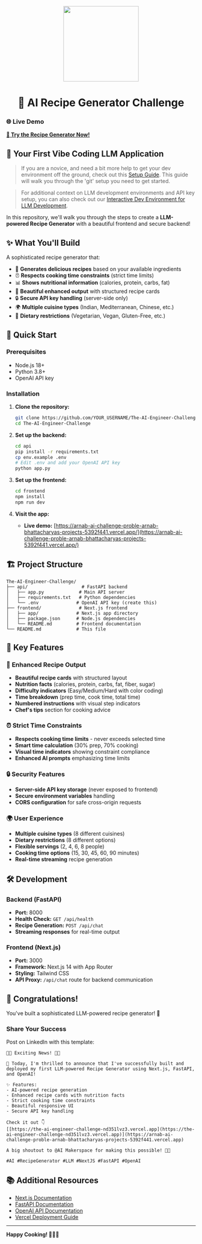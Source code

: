 <p align = "center" draggable="false" ><img src="https://github.com/AI-Maker-Space/LLM-Dev-101/assets/37101144/d1343317-fa2f-41e1-8af1-1dbb18399719" 
     width="200px"
     height="auto"/>
</p>


## <h1 align="center" id="heading"> 🍳 AI Recipe Generator Challenge</h1>

### 🌐 **Live Demo**
**[🍳 Try the Recipe Generator Now!](https://arnab-ai-challenge-proble-arnab-bhattacharyas-projects-5392f441.vercel.app/)**

## 🤖 Your First Vibe Coding LLM Application

> If you are a novice, and need a bit more help to get your dev environment off the ground, check out this [Setup Guide](docs/GIT_SETUP.md). This guide will walk you through the 'git' setup you need to get started.

> For additional context on LLM development environments and API key setup, you can also check out our [Interactive Dev Environment for LLM Development](https://github.com/AI-Maker-Space/Interactive-Dev-Environment-for-AI-Engineers).

In this repository, we'll walk you through the steps to create a **LLM-powered Recipe Generator** with a beautiful frontend and secure backend!

## ✨ **What You'll Build**

A sophisticated recipe generator that:
- 🥘 **Generates delicious recipes** based on your available ingredients
- ⏰ **Respects cooking time constraints** (strict time limits)
- 📊 **Shows nutritional information** (calories, protein, carbs, fat)
- 🎨 **Beautiful enhanced output** with structured recipe cards
- 🔒 **Secure API key handling** (server-side only)
- 🌍 **Multiple cuisine types** (Indian, Mediterranean, Chinese, etc.)
- 🥗 **Dietary restrictions** (Vegetarian, Vegan, Gluten-Free, etc.)

## 🚀 **Quick Start**

### Prerequisites
- Node.js 18+
- Python 3.8+
- OpenAI API key

### Installation

1. **Clone the repository:**
   ```bash
   git clone https://github.com/YOUR_USERNAME/The-AI-Engineer-Challenge.git
   cd The-AI-Engineer-Challenge
   ```

2. **Set up the backend:**
   ```bash
   cd api
   pip install -r requirements.txt
   cp env.example .env
   # Edit .env and add your OpenAI API key
   python app.py
   ```

3. **Set up the frontend:**
   ```bash
   cd frontend
   npm install
   npm run dev
   ```

4. **Visit the app:** 
   - **Live demo:** [https://arnab-ai-challenge-proble-arnab-bhattacharyas-projects-5392f441.vercel.app/](https://arnab-ai-challenge-proble-arnab-bhattacharyas-projects-5392f441.vercel.app/)

## 🏗️ **Project Structure**

```
The-AI-Engineer-Challenge/
├── api/                    # FastAPI backend
│   ├── app.py             # Main API server
│   ├── requirements.txt   # Python dependencies
│   └── .env              # OpenAI API key (create this)
├── frontend/              # Next.js frontend
│   ├── app/              # Next.js app directory
│   ├── package.json      # Node.js dependencies
│   └── README.md         # Frontend documentation
└── README.md             # This file
```

## 🔧 **Key Features**

### 🎨 **Enhanced Recipe Output**
- **Beautiful recipe cards** with structured layout
- **Nutrition facts** (calories, protein, carbs, fat, fiber, sugar)
- **Difficulty indicators** (Easy/Medium/Hard with color coding)
- **Time breakdown** (prep time, cook time, total time)
- **Numbered instructions** with visual step indicators
- **Chef's tips** section for cooking advice

### ⏰ **Strict Time Constraints**
- **Respects cooking time limits** - never exceeds selected time
- **Smart time calculation** (30% prep, 70% cooking)
- **Visual time indicators** showing constraint compliance
- **Enhanced AI prompts** emphasizing time limits

### 🔒 **Security Features**
- **Server-side API key storage** (never exposed to frontend)
- **Secure environment variables** handling
- **CORS configuration** for safe cross-origin requests

### 🌍 **User Experience**
- **Multiple cuisine types** (8 different cuisines)
- **Dietary restrictions** (8 different options)
- **Flexible servings** (2, 4, 6, 8 people)
- **Cooking time options** (15, 30, 45, 60, 90 minutes)
- **Real-time streaming** recipe generation

## 🛠️ **Development**

### Backend (FastAPI)
- **Port:** 8000
- **Health Check:** `GET /api/health`
- **Recipe Generation:** `POST /api/chat`
- **Streaming responses** for real-time output

### Frontend (Next.js)
- **Port:** 3000
- **Framework:** Next.js 14 with App Router
- **Styling:** Tailwind CSS
- **API Proxy:** `/api/chat` route for backend communication

## 🎉 **Congratulations!**

You've built a sophisticated LLM-powered recipe generator! 🚀

### Share Your Success
Post on LinkedIn with this template:

```
🚀🎉 Exciting News! 🎉🚀

🍳 Today, I'm thrilled to announce that I've successfully built and deployed my first LLM-powered Recipe Generator using Next.js, FastAPI, and OpenAI! 

✨ Features:
- AI-powered recipe generation
- Enhanced recipe cards with nutrition facts
- Strict cooking time constraints
- Beautiful responsive UI
- Secure API key handling

Check it out 👇
[[https://the-ai-engineer-challenge-nd351lvz3.vercel.app](https://the-ai-engineer-challenge-nd351lvz3.vercel.app)](https://arnab-ai-challenge-proble-arnab-bhattacharyas-projects-5392f441.vercel.app)

A big shoutout to @AI Makerspace for making this possible! 🤗🙏

#AI #RecipeGenerator #LLM #NextJS #FastAPI #OpenAI
```

## 📚 **Additional Resources**

- [Next.js Documentation](https://nextjs.org/docs)
- [FastAPI Documentation](https://fastapi.tiangolo.com/)
- [OpenAI API Documentation](https://platform.openai.com/docs)
- [Vercel Deployment Guide](https://vercel.com/docs)

---

**Happy Cooking! 👨‍🍳✨**
